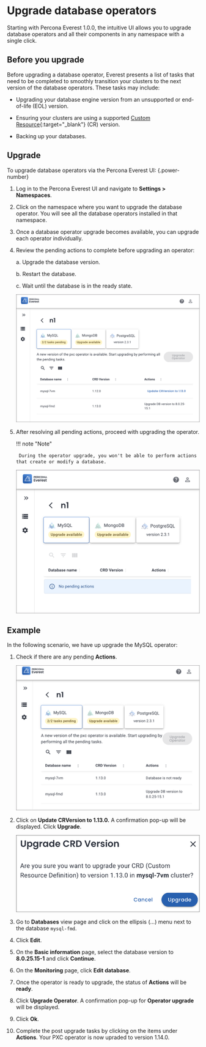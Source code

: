 # Upgrade database operators

Starting with Percona Everest 1.0.0, the intuitive UI allows you to upgrade database operators and all their components in any namespace with a single click.

## Before you upgrade

Before upgrading a database operator, Everest presents a list of tasks that need to be completed to smoothly transition your clusters to the next version of the database operators. These tasks may include:

- Upgrading your database engine version from an unsupported or end-of-life (EOL) version.

- Ensuring your clusters are using a supported [Custom Resource](https://ibm.github.io/kubernetes-operators/lab1/#:~:text=A%20CRD%20defines%20Custom%20Resources,store%20and%20retrieve%20structured%20data.){:target="_blank"} (CR) version.


- Backing up your databases.

## Upgrade

To upgrade database operators via the Percona Everest UI:
{.power-number}

1. Log in to the Percona Everest UI and navigate to <i class="uil uil-cog"></i> **Settings > Namespaces**.

2. Click on the namespace where you want to upgrade the database operator. You will see all the database operators installed in that namespace.


3. Once a database operator upgrade becomes available, you can upgrade each operator individually.


4. Review the pending actions to complete before upgrading an operator:

      a. Upgrade the database version.

      b. Restart the database.

      c. Wait until the database is in the ready state.


    ![!image](images/operator_upgrade_pending.png)


5. After resolving all pending actions, proceed with upgrading the operator.

    !!! note "Note"

        During the operator upgrade, you won't be able to perform actions that create or modify a database.

    ![!image](images/db_operator_upgrade.png)


## Example

In the following scenario, we have up upgrade the MySQL operator:

1. Check if there are any pending **Actions**.

    ![!image](images/check_pending_actions.png)


2. Click on **Update CRVersion to 1.13.0.** A confirmation pop-up will be displayed. Click **Upgrade**.

    ![!image](images/upgrade_crd_confirmation.png)

3. Go to **Databases** view page and click on the ellipsis (…) menu next to the database `mysql-fmd`.

4. Click **Edit**.

5. On the **Basic information** page, select the database version to **8.0.25.15-1** and click **Continue**.

7. On the **Monitoring** page, click **Edit database**.

8. Once the operator is ready to upgrade, the status of **Actions** will be **ready**.

9. Click **Upgrade Operator**. A confirmation pop-up for **Operator upgrade** will be displayed.

10. Click **Ok**.

11. Complete the post upgrade tasks by clicking on the items under **Actions**. Your PXC operator is now upraded to version 1.14.0.







